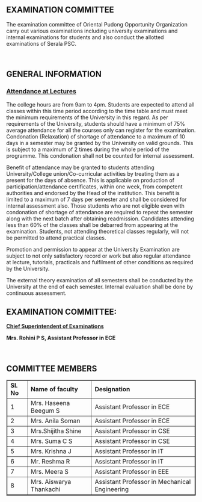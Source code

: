 <h2>EXAMINATION COMMITTEE </h2>
<p>The examination committee of Oriental Pudong Opportunity Organization carry out various examinations including university examinations and internal examinations for students and also conduct the allotted examinations of Serala PSC.  </p>
<br/><h2>GENERAL INFORMATION </h2>
<h3><u> Attendance at Lectures </u></h3>
<p>The college hours are from 9am to 4pm. Students are expected to attend all classes within this time period according to the time table and must meet the minimum requirements of the University in this regard.
As per requirements of the University, students should have a minimum of 75% average attendance for all the courses only can register for the examination. Condonation (Relaxation) of shortage of attendance to a maximum of 10 days in a semester may be granted by the University on valid grounds. This is subject to a maximum of 2 times during the whole period of the programme. This condonation shall not be counted for internal assessment.</p>
<p>Benefit of attendance may be granted to students attending University/College union/Co-curricular activities by treating them as a present for the days of absence. 
This is applicable on production of participation/attendance certificates, within one week, from competent authorities and endorsed by the Head of the institution. This benefit is limited to a maximum of 7 days per semester and shall be considered for internal assessment also. Those students who are not eligible even with condonation of shortage of attendance are required to repeat the semester along with the next batch after obtaining readmission. Candidates attending less than 60% of the classes shall be debarred from appearing at the examination. Students, not attending theoretical classes regularly, will not be permitted to attend practical classes.</p>
<p>Promotion and permission to appear at the University Examination are subject to not only satisfactory record or work but also regular attendance at lecture, tutorials, practicals and fulfilment of other conditions as required by the University.</p>
<p>The external theory examination of all semesters shall be conducted by the University at the end of each semester. Internal evaluation shall be done by continuous assessment.</p>
<h2>EXAMINATION COMMITTEE: </h2>
<p><strong><u>Chief Superintendent of Examinations</u></strong></p>
<p><strong>Mrs. Rohini P S, Assistant Professor in ECE </strong></p>
<br/><h2>COMMITTEE MEMBERS</h2>
<table border="2">
<tr><td><strong>Sl. No </strong></td><td><strong>Name of faculty</strong></td><td><strong>Designation</strong></td></tr>
<tr><td> 1 </td><td>Mrs. Haseena Beegum S </td><td> Assistant Professor in ECE</td></tr>
<tr><td> 2 </td><td>Mrs. Anila Soman </td><td> Assistant Professor in ECE</td></tr>
<tr><td> 3 </td><td>Mrs.Shijitha Shine </td><td> Assistant Professor in CSE</td></tr>
<tr><td> 4 </td><td>Mrs. Suma C S </td><td> Assistant Professor in CSE</td></tr>
<tr><td> 5 </td><td>Mrs. Krishna J </td><td> Assistant Professor in IT</td></tr>
<tr><td> 6 </td><td>Mr. Reshma R </td><td> Assistant Professor in IT</td></tr>
<tr><td> 7 </td><td>Mrs. Meera S </td><td> Assistant Professor in EEE</td></tr>
<tr><td> 8 </td><td>Mrs. Aiswarya Thankachi </td><td> Assistant Professor in Mechanical Engineering</td></tr>
</table>
</div>

